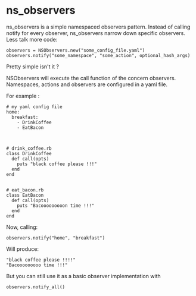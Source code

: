ns_observers
============

ns_observers is a simple namespaced observers pattern. Instead of calling notify for every observer, ns_observers narrow down specific observers. 
Less talk more code:

    observers = NSObservers.new("some_config_file.yaml")
    observers.notify("some_namespace", "some_action", optional_hash_args)
    
Pretty simple isn't it ?

NSObservers will execute the call function of the concern observers.
Namespaces, actions and observers are configured in a yaml file.

For example :
    
    # my yaml config file
    home:                                                                        
      breakfast:
        - DrinkCoffee
        - EatBacon



    # drink_coffee.rb
    class DrinkCoffee
      def call(opts)                                                             
        puts "black coffee please !!!"
      end
    end


    # eat_bacon.rb
    class EatBacon
      def call(opts)                                                             
        puts "Bacooooooooon time !!!"
      end
    end


Now, calling:

    observers.notify("home", "breakfast")

Will produce:

    "black coffee please !!!!"
    "Bacooooooooo time !!!"
    
But you can still use it as a basic observer implementation with

    observers.notify_all()


